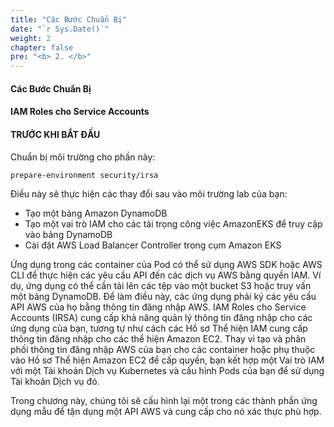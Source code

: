 ```yaml
---
title: "Các Bước Chuẩn Bị"
date: "`r Sys.Date()`"
weight: 2
chapter: false
pre: "<b> 2. </b>"
---
```


#### Các Bước Chuẩn Bị

#### IAM Roles cho Service Accounts

#### TRƯỚC KHI BẮT ĐẦU
Chuẩn bị môi trường cho phần này:

```bash
prepare-environment security/irsa
```

Điều này sẽ thực hiện các thay đổi sau vào môi trường lab của bạn:

- Tạo một bảng Amazon DynamoDB
- Tạo một vai trò IAM cho các tải trọng công việc AmazonEKS để truy cập vào bảng DynamoDB
- Cài đặt AWS Load Balancer Controller trong cụm Amazon EKS


Ứng dụng trong các container của Pod có thể sử dụng AWS SDK hoặc AWS CLI để thực hiện các yêu cầu API đến các dịch vụ AWS bằng quyền IAM. Ví dụ, ứng dụng có thể cần tải lên các tệp vào một bucket S3 hoặc truy vấn một bảng DynamoDB. Để làm điều này, các ứng dụng phải ký các yêu cầu API AWS của họ bằng thông tin đăng nhập AWS. IAM Roles cho Service Accounts (IRSA) cung cấp khả năng quản lý thông tin đăng nhập cho các ứng dụng của bạn, tương tự như cách các Hồ sơ Thể hiện IAM cung cấp thông tin đăng nhập cho các thể hiện Amazon EC2. Thay vì tạo và phân phối thông tin đăng nhập AWS của bạn cho các container hoặc phụ thuộc vào Hồ sơ Thể hiện Amazon EC2 để cấp quyền, bạn kết hợp một Vai trò IAM với một Tài khoản Dịch vụ Kubernetes và cấu hình Pods của bạn để sử dụng Tài khoản Dịch vụ đó.

Trong chương này, chúng tôi sẽ cấu hình lại một trong các thành phần ứng dụng mẫu để tận dụng một API AWS và cung cấp cho nó xác thực phù hợp.



